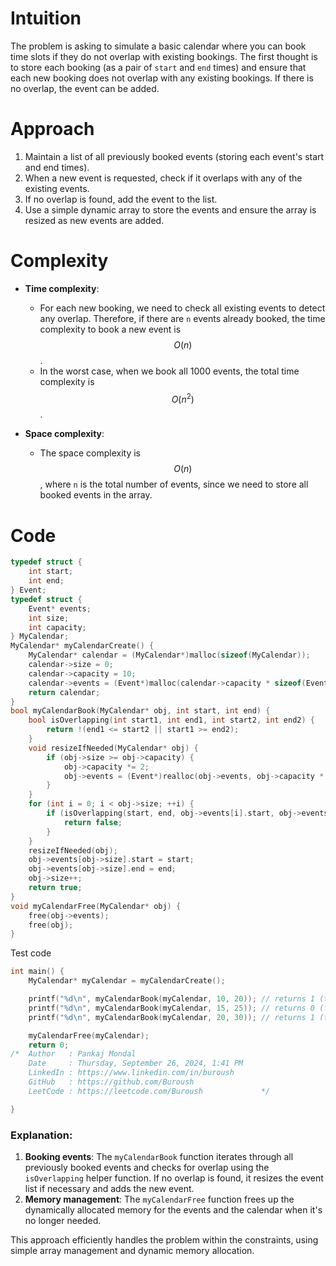 # Intuition
The problem is asking to simulate a basic calendar where you can book time slots if they do not overlap with existing bookings. The first thought is to store each booking (as a pair of `start` and `end` times) and ensure that each new booking does not overlap with any existing bookings. If there is no overlap, the event can be added.

# Approach
1. Maintain a list of all previously booked events (storing each event's start and end times).
2. When a new event is requested, check if it overlaps with any of the existing events.
3. If no overlap is found, add the event to the list.
4. Use a simple dynamic array to store the events and ensure the array is resized as new events are added.

# Complexity
- **Time complexity**:  
  - For each new booking, we need to check all existing events to detect any overlap. Therefore, if there are `n` events already booked, the time complexity to book a new event is $$O(n)$$.
  - In the worst case, when we book all 1000 events, the total time complexity is $$O(n^2)$$.
  
- **Space complexity**:  
  - The space complexity is $$O(n)$$, where `n` is the total number of events, since we need to store all booked events in the array.

# Code
```c
typedef struct {
    int start;
    int end;
} Event;
typedef struct {
    Event* events;
    int size;
    int capacity;
} MyCalendar;
MyCalendar* myCalendarCreate() {
    MyCalendar* calendar = (MyCalendar*)malloc(sizeof(MyCalendar));
    calendar->size = 0;
    calendar->capacity = 10; 
    calendar->events = (Event*)malloc(calendar->capacity * sizeof(Event));
    return calendar;
}
bool myCalendarBook(MyCalendar* obj, int start, int end) {
    bool isOverlapping(int start1, int end1, int start2, int end2) {
        return !(end1 <= start2 || start1 >= end2);
    }
    void resizeIfNeeded(MyCalendar* obj) {
        if (obj->size >= obj->capacity) {
            obj->capacity *= 2;
            obj->events = (Event*)realloc(obj->events, obj->capacity * sizeof(Event));
        }
    }
    for (int i = 0; i < obj->size; ++i) {
        if (isOverlapping(start, end, obj->events[i].start, obj->events[i].end)) {
            return false;
        }
    }
    resizeIfNeeded(obj);
    obj->events[obj->size].start = start;
    obj->events[obj->size].end = end;
    obj->size++;
    return true;
}
void myCalendarFree(MyCalendar* obj) {
    free(obj->events);
    free(obj);
}
```
Test code
```c
int main() {
    MyCalendar* myCalendar = myCalendarCreate();

    printf("%d\n", myCalendarBook(myCalendar, 10, 20)); // returns 1 (true)
    printf("%d\n", myCalendarBook(myCalendar, 15, 25)); // returns 0 (false)
    printf("%d\n", myCalendarBook(myCalendar, 20, 30)); // returns 1 (true)

    myCalendarFree(myCalendar);
    return 0;
/*	Author   : Pankaj Mondal
	Date     : Thursday, September 26, 2024, 1:41 PM
	LinkedIn : https://www.linkedin.com/in/buroush
	GitHub   : https://github.com/Buroush
	LeetCode : https://leetcode.com/Buroush        		*/

}
```

### Explanation:
1. **Booking events**: The `myCalendarBook` function iterates through all previously booked events and checks for overlap using the `isOverlapping` helper function. If no overlap is found, it resizes the event list if necessary and adds the new event.
2. **Memory management**: The `myCalendarFree` function frees up the dynamically allocated memory for the events and the calendar when it's no longer needed.

This approach efficiently handles the problem within the constraints, using simple array management and dynamic memory allocation.
